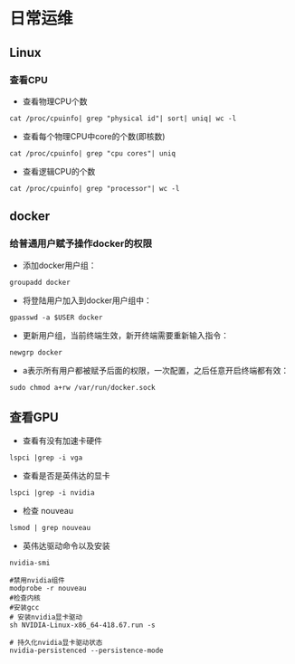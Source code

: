 # 日常运维

## Linux
### 查看CPU
+ 查看物理CPU个数
```
cat /proc/cpuinfo| grep "physical id"| sort| uniq| wc -l
```
+ 查看每个物理CPU中core的个数(即核数)
```
cat /proc/cpuinfo| grep "cpu cores"| uniq
```
+ 查看逻辑CPU的个数
```
cat /proc/cpuinfo| grep "processor"| wc -l
```
## docker
### 给普通用户赋予操作docker的权限
+ 添加docker用户组：
```
groupadd docker
```
+ 将登陆用户加入到docker用户组中：
```
gpasswd -a $USER docker
```
+ 更新用户组，当前终端生效，新开终端需要重新输入指令： 
```
newgrp docker
```
+ a表示所有用户都被赋予后面的权限，一次配置，之后任意开启终端都有效： 
```
sudo chmod a+rw /var/run/docker.sock
```

## 查看GPU
+ 查看有没有加速卡硬件
```
lspci |grep -i vga
```
+ 查看是否是英伟达的显卡
```
lspci |grep -i nvidia
```
+ 检查 nouveau
```
lsmod | grep nouveau
```
+ 英伟达驱动命令以及安装
```
nvidia-smi

#禁用nvidia组件
modprobe -r nouveau
#检查内核
#安装gcc
# 安装nvidia显卡驱动
sh NVIDIA-Linux-x86_64-418.67.run -s

# 持久化nvidia显卡驱动状态
nvidia-persistenced --persistence-mode
```
